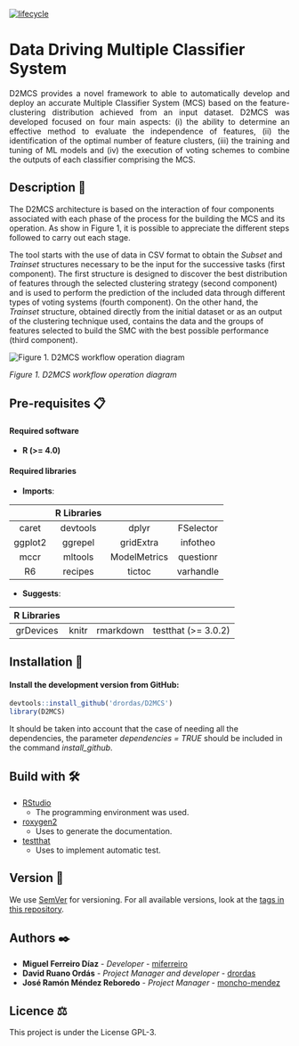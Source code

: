 
[![lifecycle](https://img.shields.io/badge/lifecycle-maturing-blue.svg)](https://www.tidyverse.org/lifecycle/#maturing)

# Data Driving Multiple Classifier System

<div style="text-align: justify">

D2MCS provides a novel framework to able to automatically develop and
deploy an accurate Multiple Classifier System (MCS) based on the
feature-clustering distribution achieved from an input dataset. D2MCS
was developed focused on four main aspects: (i) the ability to determine
an effective method to evaluate the independence of features, (ii) the
identification of the optimal number of feature clusters, (iii) the
training and tuning of ML models and (iv) the execution of voting
schemes to combine the outputs of each classifier comprising the MCS.

</div>

## Description 📄

The D2MCS architecture is based on the interaction of four components
associated with each phase of the process for the building the MCS and
its operation. As show in Figure 1, it is possible to appreciate the
different steps followed to carry out each stage.

The tool starts with the use of data in CSV format to obtain the
*Subset* and *Trainset* structures necessary to be the input for the
successive tasks (first component). The first structure is designed to
discover the best distribution of features through the selected
clustering strategy (second component) and is used to perform the
prediction of the included data through different types of voting
systems (fourth component). On the other hand, the *Trainset* structure,
obtained directly from the initial dataset or as an output of the
clustering technique used, contains the data and the groups of features
selected to build the SMC with the best possible performance (third
component).

![Figure 1. D2MCS workflow operation
diagram](additional-material/workflow-operation.png)

*Figure 1. D2MCS workflow operation diagram*

## Pre-requisites 📋

#### Required software

-   **R (&gt;= 4.0)**

#### Required libraries

-   **Imports**:

|         | R Libraries |              |           |
|:-------:|:-----------:|:------------:|:---------:|
|  caret  |  devtools   |    dplyr     | FSelector |
| ggplot2 |   ggrepel   |  gridExtra   | infotheo  |
|  mccr   |   mltools   | ModelMetrics | questionr |
|   R6    |   recipes   |    tictoc    | varhandle |

-   **Suggests**:

| R Libraries |       |           |                        |
|:-----------:|:-----:|:---------:|:----------------------:|
|  grDevices  | knitr | rmarkdown | testthat (&gt;= 3.0.2) |

## Installation 🔧

#### Install the development version from GitHub:

``` r
devtools::install_github('drordas/D2MCS')
library(D2MCS)
```

It should be taken into account that the case of needing all the
dependencies, the parameter *dependencies = TRUE* should be included in
the command *install\_github*.

## Build with 🛠️

-   [RStudio](https://www.rstudio.com/)
    -   The programming environment was used.
-   [roxygen2](https://CRAN.R-project.org/package=roxygen2)
    -   Uses to generate the documentation.
-   [testthat](https://CRAN.R-project.org/package=testthat)
    -   Uses to implement automatic test.

## Version 📌

We use [SemVer](http://semver.org/) for versioning. For all available
versions, look at the [tags in this
repository](https://github.com/drordas/D2MCS/tags).

## Authors ✒️

-   **Miguel Ferreiro Díaz** - *Developer* -
    [miferreiro](https://github.com/miferreiro)
-   **David Ruano Ordás** - *Project Manager and developer* -
    [drordas](https://github.com/drordas)
-   **José Ramón Méndez Reboredo** - *Project Manager* -
    [moncho-mendez](https://github.com/moncho-mendez)

## Licence ⚖

This project is under the License GPL-3.
